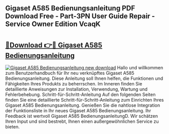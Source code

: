 ## Gigaset A585 Bedienungsanleitung PDF Download Free - Part-3PN User Guide Repair - Service Owner Edition VcaqK

# <h2><a href="http://df3tnq.blite.top/?on=Gigaset+A585+Bedienungsanleitung">🔗Download 👉🔴 Gigaset A585 Bedienungsanleitung</a></h2>

[![Gigaset A585 Bedienungsanleitung new download](https://i.imgur.com/lujVjoI.png)](http://df3tnq.blite.top/?on=Gigaset+A585+Bedienungsanleitung)
Hallo und willkommen zum Benutzerhandbuch für Ihr neu verknüpftes Gigaset A585 Bedienungsanleitung. Diese Anleitung soll Ihnen helfen, die Funktionen und Fähigkeiten Ihres Produkts zu beherrschen. Im Inneren finden Sie detaillierte Anweisungen zur Installation, Verwendung, Wartung und Fehlerbehebung. Schritt-für-Schritt-Anleitung Auf den folgenden Seiten finden Sie eine detaillierte Schritt-für-Schritt-Anleitung zum Einrichten Ihres Gigaset A585 Bedienungsanleitung. Genießen Sie die nahtlose Integration der Funktionsliste in Ihr neues Gigaset A585 Bedienungsanleitung. Ihr Feedback ist wertvoll Gigaset A585 BedienungsanleitungD. Wir schätzen Ihren Input und sind bestrebt, Ihnen einen außergewöhnlichen Service zu bieten.
